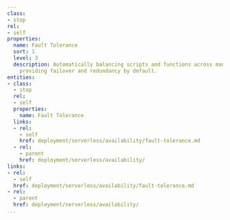 ```yaml
---
class:
- stop
rel:
- self
properties:
  name: Fault Tolerance
  sort: 1
  level: 3
  description: Automatically balancing scripts and functions across many locations,
    providing failover and redundancy by default.
entities:
- class:
  - stop
  rel:
  - self
  properties:
    name: Fault Tolerance
  links:
  - rel:
    - self
    href: deployment/serverless/availability/fault-tolerance.md
  - rel:
    - parent
    href: deployment/serverless/availability/
links:
- rel:
  - self
  href: deployment/serverless/availability/fault-tolerance.md
- rel:
  - parent
  href: deployment/serverless/availability/
...
```

